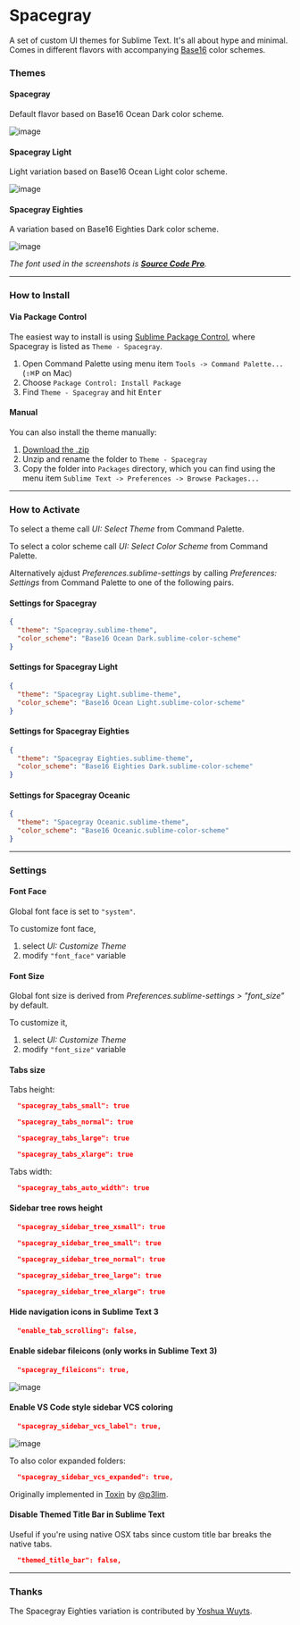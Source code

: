 # Spacegray

A set of custom UI themes for Sublime Text. It's all about hype and minimal. Comes in different flavors with accompanying [Base16](https://github.com/chriskempson/base16) color schemes.

### Themes

#### Spacegray

Default flavor based on Base16 Ocean Dark color scheme.

![image](screenshots/spacegray.png)

#### Spacegray Light

Light variation based on Base16 Ocean Light color scheme.

![image](screenshots/spacegray-light.png)

#### Spacegray Eighties

A variation based on Base16 Eighties Dark color scheme.

![image](screenshots/spacegray-eighties.png)

*The font used in the screenshots is [__Source Code Pro__](https://github.com/adobe-fonts/source-code-pro).*

***

### How to Install

#### Via Package Control

The easiest way to install is using [Sublime Package Control](https://sublime.wbond.net), where Spacegray is listed as `Theme - Spacegray`.

1. Open Command Palette using menu item `Tools -> Command Palette...` (<kbd>⇧</kbd><kbd>⌘</kbd><kbd>P</kbd> on Mac)
2. Choose `Package Control: Install Package`
3. Find `Theme - Spacegray` and hit <kbd>Enter</kbd>

#### Manual

You can also install the theme manually:

1. [Download the .zip](https://github.com/kkga/spacegray/archive/master.zip)
2. Unzip and rename the folder to `Theme - Spacegray`
3. Copy the folder into `Packages` directory, which you can find using the menu item `Sublime Text -> Preferences -> Browse Packages...`

***

### How to Activate

To select a theme call _UI: Select Theme_ from Command Palette.

To select a color scheme call _UI: Select Color Scheme_ from Command Palette.

Alternatively ajdust _Preferences.sublime-settings_ by calling _Preferences: Settings_ from Command Palette to one of the following pairs.

#### Settings for Spacegray

```json
{
  "theme": "Spacegray.sublime-theme",
  "color_scheme": "Base16 Ocean Dark.sublime-color-scheme"
}
```

#### Settings for Spacegray Light

```json
{
  "theme": "Spacegray Light.sublime-theme",
  "color_scheme": "Base16 Ocean Light.sublime-color-scheme"
}
```

#### Settings for Spacegray Eighties

```json
{
  "theme": "Spacegray Eighties.sublime-theme",
  "color_scheme": "Base16 Eighties Dark.sublime-color-scheme"
}
```

#### Settings for Spacegray Oceanic

```json
{
  "theme": "Spacegray Oceanic.sublime-theme",
  "color_scheme": "Base16 Oceanic.sublime-color-scheme"
}
```

***

### Settings

#### Font Face

Global font face is set to `"system"`.

To customize font face,

1. select _UI: Customize Theme_
2. modify `"font_face"` variable

#### Font Size

Global font size is derived from _Preferences.sublime-settings > "font_size"_ by default.

To customize it, 

1. select _UI: Customize Theme_
2. modify `"font_size"` variable

#### Tabs size

Tabs height:

```json
  "spacegray_tabs_small": true
```
```json
  "spacegray_tabs_normal": true
```
```json
  "spacegray_tabs_large": true
```
```json
  "spacegray_tabs_xlarge": true
```

Tabs width:

```json
  "spacegray_tabs_auto_width": true
```

#### Sidebar tree rows height

```json
  "spacegray_sidebar_tree_xsmall": true
```
```json
  "spacegray_sidebar_tree_small": true
```
```json
  "spacegray_sidebar_tree_normal": true
```
```json
  "spacegray_sidebar_tree_large": true
```
```json
  "spacegray_sidebar_tree_xlarge": true
```

#### Hide navigation icons in Sublime Text 3

```json
  "enable_tab_scrolling": false,
```

#### Enable sidebar fileicons (only works in Sublime Text 3)

```json
  "spacegray_fileicons": true,
```

![image](screenshots/spacegray-fileicons.png)

#### Enable VS Code style sidebar VCS coloring

```json
  "spacegray_sidebar_vcs_label": true,
```

![image](screenshots/spacegray-vcs.png)

To also color expanded folders:

```json
  "spacegray_sidebar_vcs_expanded": true,
```

Originally implemented in [Toxin](https://github.com/p3lim/sublime-toxin) by [@p3lim](https://github.com/p3lim).

#### Disable Themed Title Bar in Sublime Text

Useful if you're using native OSX tabs since custom title bar breaks the native tabs.

```json
  "themed_title_bar": false,
```

***

### Thanks

The Spacegray Eighties variation is contributed by [Yoshua Wuyts](https://github.com/yoshuawuyts).
